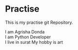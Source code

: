 # Practise
This is my practise git Repository.

I am Agrisha Donda
<br>
I am Python Developer
<br>
I live in surat
My hobby is art
